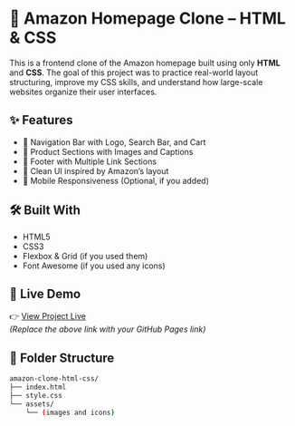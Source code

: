 # 🛒 Amazon Homepage Clone – HTML & CSS

This is a frontend clone of the Amazon homepage built using only **HTML** and **CSS**. The goal of this project was to practice real-world layout structuring, improve my CSS skills, and understand how large-scale websites organize their user interfaces.

## ✨ Features

- 🔹 Navigation Bar with Logo, Search Bar, and Cart
- 🔹 Product Sections with Images and Captions
- 🔹 Footer with Multiple Link Sections
- 🔹 Clean UI inspired by Amazon’s layout
- 🔹 Mobile Responsiveness (Optional, if you added)

## 🛠️ Built With

- HTML5  
- CSS3  
- Flexbox & Grid (if you used them)  
- Font Awesome (if you used any icons)  
## 🚀 Live Demo

👉 [View Project Live](https://github.com/lovely-dubey/amazon-clone-html-css)  
*(Replace the above link with your GitHub Pages link)*

## 📁 Folder Structure

```bash
amazon-clone-html-css/
├── index.html
├── style.css
└── assets/
    └── (images and icons)
